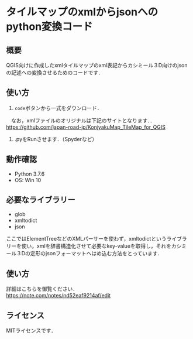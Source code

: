 # タイルマップのxmlからjsonへのpython変換コード  
 
## 概要  
QGIS向けに作成したxmlタイルマップのxml表記からカシミール３D向けのjsonの記述への変換させるためのコードです．  

## 使い方

1. `code`ボタンから一式をダウンロード．

　なお，xmlファイルのオリジナルは下記のサイトとなります．．  
  https://github.com/japan-road-jp/KonjyakuMap_TileMap_for_QGIS

1. .pyをRunさせます．（Spyderなど）  

## 動作確認  
* Python 3.7.6  
* OS: Win 10

## 必要なライブラリー  
* glob
* xmltodict
* json  

ここではElementTreeなどのXMLパーサーを使わず，xmltodictというライブラリーを使い，xmlを辞書構造化させて必要なkey-valueを取得し，それをカシミール３Dの定形のjsonフォーマットへはめ込む方法をとっています．

## 使い方
詳細はこちらを御覧ください．  
https://note.com/notes/nd52eaf9214af/edit

## ライセンス
MITライセンスです．
